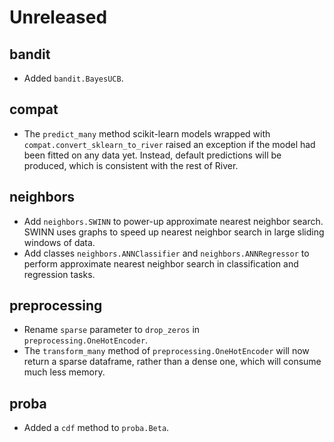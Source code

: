 # Unreleased

## bandit

- Added `bandit.BayesUCB`.

## compat

- The `predict_many` method scikit-learn models wrapped with `compat.convert_sklearn_to_river` raised an exception if the model had been fitted on any data yet. Instead, default predictions will be produced, which is consistent with the rest of River.

## neighbors

- Add `neighbors.SWINN` to power-up approximate nearest neighbor search. SWINN uses graphs to speed up nearest neighbor search in large sliding windows of data.
- Add classes `neighbors.ANNClassifier` and `neighbors.ANNRegressor` to perform approximate nearest neighbor search in classification and regression tasks.

## preprocessing

- Rename `sparse` parameter to `drop_zeros` in `preprocessing.OneHotEncoder`.
- The `transform_many` method of `preprocessing.OneHotEncoder` will now return a sparse dataframe, rather than a dense one, which will consume much less memory.

## proba

- Added a `cdf` method to `proba.Beta`.
